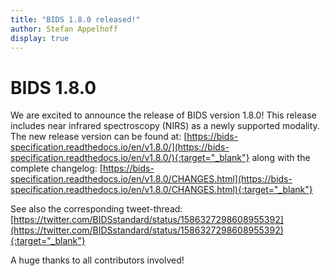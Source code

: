 ```yaml
---
title: "BIDS 1.8.0 released!"
author: Stefan Appelhoff
display: true
---
```


# BIDS 1.8.0

We are excited to announce the release of BIDS version 1.8.0!
This release includes near infrared spectroscopy (NIRS) as a newly supported modality.
The new release version can be found at:
[https://bids-specification.readthedocs.io/en/v1.8.0/](https://bids-specification.readthedocs.io/en/v1.8.0/){:target="_blank"}
along with the complete changelog:
[https://bids-specification.readthedocs.io/en/v1.8.0/CHANGES.html](https://bids-specification.readthedocs.io/en/v1.8.0/CHANGES.html){:target="_blank"}

See also the corresponding tweet-thread:
[https://twitter.com/BIDSstandard/status/1586327298608955392](https://twitter.com/BIDSstandard/status/1586327298608955392){:target="_blank"}

A huge thanks to all contributors involved!
